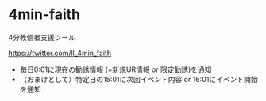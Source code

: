 # 4min-faith

4分教信者支援ツール

https://twitter.com/ll_4min_faith
- 毎日0:01に現在の勧誘情報 (=新規UR情報 or 限定勧誘)を通知
- （おまけとして）特定日の15:01に次回イベント内容 or 16:01にイベント開始を通知
